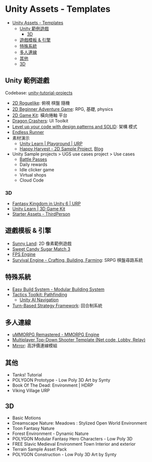 # Unity Assets - Templates

<!-- TOC -->
* [Unity Assets - Templates](#unity-assets---templates)
  * [Unity 範例遊戲](#unity-範例遊戲)
    * [3D](#3d)
  * [遊戲模板 & 引擎](#遊戲模板--引擎)
  * [特殊系統](#特殊系統)
  * [多人連線](#多人連線)
  * [其他](#其他)
  * [3D](#3d-1)
<!-- TOC -->

## Unity 範例遊戲

Codebase: [unity-tutorial-projects](https://github.com/androchentw/unity-tutorial-projects)

- [2D Roguelike](tutorial-projects/2d-roguelike.md): 俯視 棋盤 隨機
- [2D Beginner Adventure Game](tutorial-projects/2d-beginner-adventure-game.md): RPG, 基礎, physics
- [2D Game Kit](tutorial-projects/2d-game-kit.md): 橫向捲軸 平台 
- [Dragon Crashers](tutorial-projects/dragon-crashers.md): UI Toolkit 
- [Level up your code with design patterns and SOLID](/0-architecture-patterns/design-patterns/README.md): 架構 模式
- [Endless Runner](tutorial-projects/endless-runner.md) 
- 素材演示
  - [Unity Learn | Playground | URP](https://assetstore.unity.com/packages/templates/tutorials/unity-learn-playground-urp-109917#content)
  - [Happy Harvest - 2D Sample Project](https://assetstore.unity.com/packages/essentials/tutorial-projects/happy-harvest-2d-sample-project-259218?srsltid=AfmBOoqBW-cSzfhka79W5enzi27oCHJ9eETML9wGYjDrIpU_RwYjyldk), [Blog](https://unity.com/cn/how-to/create-art-and-gameplay-2d-tilemaps-unity)
- Unity Sample projects > UGS use cases project > Use cases
  - [Battle Passes](https://docs.unity.com/ugs/en-us/solutions/manual/BattlePasses) 
  - Daily rewards
  - Idle clicker game
  - Virtual shops
  - Cloud Code 

### 3D

- [Fantasy Kingdom in Unity 6 | URP](https://assetstore.unity.com/packages/essentials/tutorial-projects/fantasy-kingdom-in-unity-6-urp-298128)
- [Unity Learn | 3D Game Kit](https://assetstore.unity.com/packages/templates/tutorials/unity-learn-3d-game-kit-115747#content)
- [Starter Assets - ThirdPerson](https://assetstore.unity.com/packages/essentials/starter-assets-thirdperson-updates-in-new-charactercontroller-pa-196526)

## 遊戲模板 & 引擎

- [Sunny Land](https://assetstore.unity.com/packages/2d/characters/sunny-land-103349): 2D 像素範例遊戲
- [Sweet Candy Sugar Match 3](https://assetstore.unity.com/packages/templates/systems/sweet-candy-sugar-match-3-98823#content)
- [FPS Engine](https://assetstore.unity.com/packages/templates/systems/fps-engine-218594#content)
- [Survival Engine - Crafting, Building, Farming](https://assetstore.unity.com/packages/templates/systems/survival-engine-crafting-building-farming-178160): SRPG 棋盤尋路系統

## 特殊系統

- [Easy Build System - Modular Building System](https://assetstore.unity.com/packages/templates/systems/easy-build-system-modular-building-system-45394#content)
- [Tactics Toolkit: Pathfinding](https://assetstore.unity.com/packages/templates/tutorials/tactics-toolkit-pathfinding-237954)
  - [Unity AI Navigation](https://docs.unity3d.com/Manual/com.unity.ai.navigation.html)
- [Turn-Based Strategy Framework](https://assetstore.unity.com/packages/templates/systems/turn-based-strategy-framework-50282): 回合制系統

## 多人連線

- [uMMORPG Remastered - MMORPG Engine](https://assetstore.unity.com/packages/templates/systems/ummorpg-remastered-mmorpg-engine-159401#content)
- [Multiplayer Top-Down Shooter Template (Net code, Lobby, Relay)](https://assetstore.unity.com/packages/templates/packs/multiplayer-top-down-shooter-template-netcode-lobby-relay-264802)
- [Mirror](https://assetstore.unity.com/packages/tools/network/mirror-129321): 高評價連線模組

## 其他

- Tanks! Tutorial
- POLYGON Prototype - Low Poly 3D Art by Synty
- Book Of The Dead: Environment | HDRP
- Viking Village URP

## 3D

- Basic Motions
- Dreamscape Nature: Meadows : Stylized Open World Environment
- Toon Fantasy Nature
- Forest Environment - Dynamic Nature
- POLYGON Modular Fantasy Hero Characters - Low Poly 3D
- FREE Slavic Medieval Environment Town Interior and exterior
- Terrain Sample Asset Pack
- POLYGON Construction - Low Poly 3D Art by Synty
